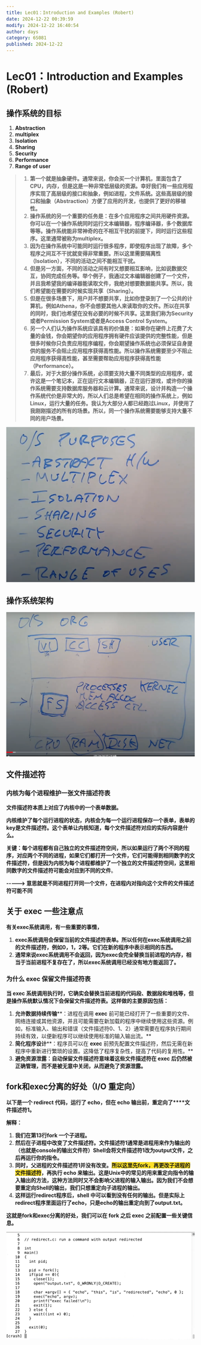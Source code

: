 ```yaml
---
title: Lec01：Introduction and Examples (Robert)
date: 2024-12-22 00:39:59
modify: 2024-12-22 16:40:54
author: days
category: 6S081
published: 2024-12-22
---
```

# Lec01：Introduction and Examples (Robert)
## 操作系统的目标
1. **Abstraction**
2. **multiplex**
3. **Isolation**
4. **Sharing**
5. **Security**
6. **Performance**
7. **Range of user**

> 1. **第一个就是抽象硬件。通常来说，你会买一个计算机，里面包含了CPU，内存，但是这是一种非常低层级的资源。幸好我们有一些应用程序实现了高层级的接口和抽象，例如进程，文件系统。这些高层级的接口和抽象（Abstraction）方便了应用的开发，也提供了更好的移植性。**
> 2. **操作系统的另一个重要的任务是：在多个应用程序之间共用硬件资源。你可以在一个操作系统同时运行文本编辑器，程序编译器，多个数据库等等。操作系统能非常神奇的在不相互干扰的前提下，同时运行这些程序。这里通常被称为multiplex。**
> 3. **因为在操作系统中可能同时运行很多程序，即使程序出现了故障，多个程序之间互不干扰就变得非常重要。所以这里需要隔离性（Isolation），不同的活动之间不能相互干扰。**
> 4. **但是另一方面，不同的活动之间有时又想要相互影响，比如说数据交互，协同完成任务等。举个例子，我通过文本编辑器创建了一个文件，并且我希望我的编译器能读取文件，我绝对想要数据能共享。所以，我们希望能在需要的时候实现共享（Sharing）。**
> 5. **但是在很多场景下，用户并不想要共享，比如你登录到了一个公共的计算机，例如Athena，你不会想要其他人来读取你的文件。所以在共享的同时，我们也希望在没有必要的时候不共享。这里我们称为Security或者Permission System或者是Access Control System。**
> 6. **另一个人们认为操作系统应该具有的价值是：如果你在硬件上花费了大量的金钱，你会期望你的应用程序拥有硬件应该提供的完整性能，但是很多时候你只负责应用程序编程，你会期望操作系统也必须保证自身提供的服务不会阻止应用程序获得高性能。所以操作系统需要至少不阻止应用程序获得高性能，甚至需要帮助应用程序获得高性能（Performance）。**
> 7. **最后，对于大部分操作系统，必须要支持大量不同类型的应用程序，或许这是一个笔记本，正在运行文本编辑器，正在运行游戏，或许你的操作系统需要支持数据库服务器和云计算。通常来说，设计并构造一个操作系统代价是非常大的，所以人们总是希望在相同的操作系统上，例如Linux，运行大量的任务。我认为大部分人都已经跑过Linux，并使用了我刚刚描述的所有的场景。所以，同一个操作系统需要能够支持大量不同的用户场景。**
> 

![|535](https://raw.githubusercontent.com/ScuDays/MyImg/master/9cad3ebcb433436286eed1047fbb8cce.png)

## 操作系统架构
![550](https://raw.githubusercontent.com/ScuDays/MyImg/master/be423d2631b468ff97829ad4276213be.png)

## 文件描述符
### 内核为每个进程维护一张文件描述符表  
**文件描述符本质上对应了内核中的一个表单数据。**

**内核维护了每个运行进程的状态，内核会为每一个运行进程保存一个表单，表单的key是文件描述符。这个表单让内核知道，每个文件描述符对应的实际内容是什么。**

**关键：每个进程都有自己独立的文件描述符空间，所以如果运行了两个不同的程序，对应两个不同的进程，如果它们都打开一个文件，它们可能得到相同数字的文件描述符，但是因为内核为每个进程都维护了一个独立的文件描述符空间，这里相同数字的文件描述符可能会对应到不同的文件**。

**-----> 意思就是不同进程打开同一个文件，在进程内对指向这个文件的文件描述符可能不同**

## 关于 exec 一些注意点
**有关exec系统调用，有一些重要的事情，**

1. **exec系统调用会保留当前的文件描述符表单。所以任何在exec系统调用之前的文件描述符，例如0，1，2等。它们在新的程序中表示相同的东西。**
2. **通常来说exec系统调用不会返回，因为exec会完全替换当前进程的内存，相当于当前进程不复存在了，所以exec系统调用已经没有地方能返回了。**

### **为什么 exec 保留文件描述符表**
**当 ****exec**** 系统调用执行时，它确实会替换当前进程的代码段、数据段和堆栈等，但是操作系统默认情况下会保留文件描述符表。这样做的主要原因包括：**

1. **允许数据持续传输****：进程在调用 ****exec**** 前可能已经打开了一些重要的文件、网络连接或其他资源，并且可能需要在新加载的程序中继续使用这些资源。例如，标准输入、输出和错误（文件描述符0、1、2）通常需要在程序执行期间持续有效，以便新程序可以继续使用标准的输入输出流。**
2. **简化程序设计****：程序员可以在 ****exec**** 前预先配置文件描述符，然后无需在新程序中重新进行繁琐的设置。这降低了程序复杂性，提高了代码的复用性。**
3. **避免资源泄露：自动保留文件描述符意味着这些文件描述符在 exec 后仍然被正确管理，而不是被无意中关闭，从而避免了资源泄露。**

## fork和exec分离的好处（I/O 重定向）
**以下是一个 redirect 代码，运行了 echo，但在 echo 输出前，重定向了****文件描述符1。**

**解释：**

1. **我们在第13行fork 一个子进程。**
2. **然后在子进程中改变了文件描述符。文件描述符1通常是进程用来作为输出的（也就是console的输出文件符）Shell会将文件描述符1改为output文件，之后再运行你的指令。**
3. **同时，父进程的文件描述符1并没有改变。****<font style="background-color:#FBDE28;">所以这里先fork，再更改子进程的文件描述符</font>****，再执行 echo 来输出。这是Unix中的常见的用来重定向指令的输入输出的方法，这种方法同时又不会影响父进程的输入输出。因为我们不会想要重定向Shell的输出，我们只想重定向子进程的输出。**
4. **这样运行redirect程序后，shell 中可以看到没有任何的输出。但是实际上redirect程序里面运行了echo，只是echo的输出重定向到了output.txt。**

**这就是fork和exec分离的好处，我们可以在 fork 之后 exec 之前配置一些关键信息。**

![](https://raw.githubusercontent.com/ScuDays/MyImg/master/a5862ec7db9ddcb67843a301f95ce0ea.png)

